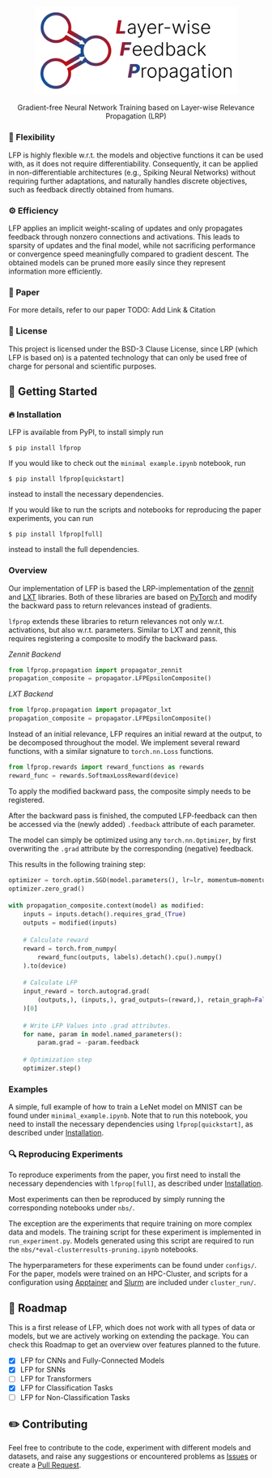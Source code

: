 <div align="center">
  <img src="docs/src/lfp_logo.png" width="400"/>
  <p>Gradient-free Neural Network Training based on Layer-wise Relevance Propagation (LRP)</p>
</div>

### :octopus: Flexibility
LFP is highly flexible w.r.t. the models and objective functions it can be used with, as it does not require differentiability. 
Consequently, it can be applied in non-differentiable architectures (e.g., Spiking Neural Networks) without requiring further adaptations, 
and naturally handles discrete objectives, such as feedback directly obtained from humans.

### :gear: Efficiency
LFP applies an implicit weight-scaling of updates and only propagates feedback through nonzero connections and activations. This leads to sparsity of updates and the final model, while not sacrificing performance or convergence speed meaningfully compared to gradient descent. The obtained models can be pruned more easily since they represent information more efficiently.

### :open_book: Paper
For more details, refer to our paper 
TODO: Add Link & Citation

### :scroll: License
This project is licensed under the BSD-3 Clause License, since LRP (which LFP is based on) is a patented technology that can only be used free of charge for personal and scientific purposes.

## :rocket: Getting Started


### <a name="installation"></a> :fire: Installation

LFP is available from PyPI, to install simply run

```shell
$ pip install lfprop
```

If you would like to check out the ```minimal example.ipynb``` notebook, run 

```shell
$ pip install lfprop[quickstart]
```

instead to install the necessary dependencies.

If you would like to run the scripts and notebooks for reproducing the paper experiments, you can run

```shell
$ pip install lfprop[full]
```

instead to install the full dependencies.

### Overview

Our implementation of LFP is based the LRP-implementation of the [zennit](https://github.com/chr5tphr/zennit) and [LXT](https://github.com/rachtibat/LRP-eXplains-Transformers) libraries. Both of these libraries are based on [PyTorch](https://pytorch.org/) and modify the backward pass to return relevances instead of gradients. 

```lfprop``` extends these libraries to return relevances not only w.r.t. activations, but also w.r.t. parameters. Similar to LXT and zennit, this requires registering a composite to modify the backward pass.

*Zennit Backend*
```python
from lfprop.propagation import propagator_zennit
propagation_composite = propagator.LFPEpsilonComposite()
```

*LXT Backend*
```python
from lfprop.propagation import propagator_lxt
propagation_composite = propagator.LFPEpsilonComposite()
```

Instead of an initial relevance, LFP requires an initial reward at the output, to be decomposed throughout the model. We implement several reward functions, with a similar signature to ```torch.nn.Loss``` functions.

```python
from lfprop.rewards import reward_functions as rewards
reward_func = rewards.SoftmaxLossReward(device)
```

To apply the modified backward pass, the composite simply needs to be registered.

After the backward pass is finished, the computed LFP-feedback can then be accessed via the (newly added) ```.feedback``` attribute of each parameter. 

The model can simply be optimized using any ```torch.nn.Optimizer```, by first overwriting the ```.grad``` attribute by the corresponding (negative) feedback.

This results in the following training step:

```python
optimizer = torch.optim.SGD(model.parameters(), lr=lr, momentum=momentum)
optimizer.zero_grad()

with propagation_composite.context(model) as modified:
    inputs = inputs.detach().requires_grad_(True)
    outputs = modified(inputs)

    # Calculate reward
    reward = torch.from_numpy(
        reward_func(outputs, labels).detach().cpu().numpy()
    ).to(device)

    # Calculate LFP
    input_reward = torch.autograd.grad(
        (outputs,), (inputs,), grad_outputs=(reward,), retain_graph=False
    )[0]

    # Write LFP Values into .grad attributes.
    for name, param in model.named_parameters():
        param.grad = -param.feedback

    # Optimization step
    optimizer.step()
```

### Examples

A simple, full example of how to train a LeNet model on MNIST can be found under ```minimal_example.ipynb```. Note that to run this notebook, you need to install the necessary dependencies using ```lfprop[quickstart]```, as described under [Installation](#installation).

### :mag: Reproducing Experiments

To reproduce experiments from the paper, you first need to install the necessary dependencies with ```lfprop[full]```, as described under [Installation](#installation).

Most experiments can then be reproduced by simply running the corresponding notebooks under ```nbs/```. 

The exception are the experiments that require training on more complex data and models. 
The training script for these experiment is implemented in ```run_experiment.py```. Models generated using this script are required to run the ```nbs/*eval-clusterresults-pruning.ipynb``` notebooks.


The hyperparameters for these experiments can be found under ```configs/```. For the paper, models were trained on an HPC-Cluster, and scripts for a configuration using [Apptainer](https://apptainer.org/) and [Slurm](https://slurm.schedmd.com/documentation.html) are included under ```cluster_run/```.

## :bell: Roadmap

This is a first release of LFP, which does not work with all types of data or models, but we are actively working on extending the package. You can check this Roadmap to get an overview over features planned to the future.

- [x] LFP for CNNs and Fully-Connected Models
- [x] LFP for SNNs
- [ ] LFP for Transformers
- [x] LFP for Classification Tasks
- [ ] LFP for Non-Classification Tasks

## :pencil2: Contributing
Feel free to contribute to the code, experiment with different models and datasets, and raise any suggestions or encountered problems as [Issues](https://github.com/leanderweber/layerwise-feedback-propagation/issues) or create a [Pull Request](https://github.com/leanderweber/layerwise-feedback-propagation/pulls).  